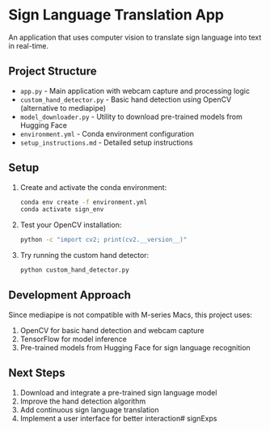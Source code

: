 # Sign Language Translation App

An application that uses computer vision to translate sign language into text in real-time.

## Project Structure

- `app.py` - Main application with webcam capture and processing logic
- `custom_hand_detector.py` - Basic hand detection using OpenCV (alternative to mediapipe)
- `model_downloader.py` - Utility to download pre-trained models from Hugging Face
- `environment.yml` - Conda environment configuration
- `setup_instructions.md` - Detailed setup instructions

## Setup

1. Create and activate the conda environment:
   ```bash
   conda env create -f environment.yml
   conda activate sign_env
   ```

2. Test your OpenCV installation:
   ```bash
   python -c "import cv2; print(cv2.__version__)"
   ```

3. Try running the custom hand detector:
   ```bash
   python custom_hand_detector.py
   ```

## Development Approach

Since mediapipe is not compatible with M-series Macs, this project uses:

1. OpenCV for basic hand detection and webcam capture
2. TensorFlow for model inference
3. Pre-trained models from Hugging Face for sign language recognition

## Next Steps

1. Download and integrate a pre-trained sign language model
2. Improve the hand detection algorithm
3. Add continuous sign language translation
4. Implement a user interface for better interaction# signExps
